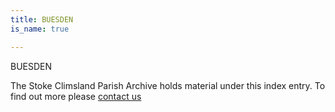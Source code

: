 ```yaml
---
title: BUESDEN
is_name: true

---
```


BUESDEN


The Stoke Climsland Parish Archive holds material under this index entry. To find out more please [contact us](/contact/)
